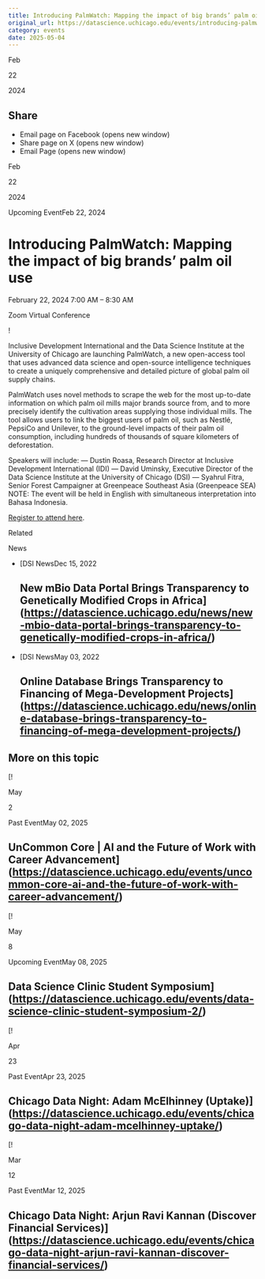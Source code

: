 ```yaml
---
title: Introducing PalmWatch: Mapping the impact of big brands’ palm oil use – DSI
original_url: https://datascience.uchicago.edu/events/introducing-palmwatch-mapping-the-impact-of-big-brands-palm-oil-use
category: events
date: 2025-05-04
---
```


Feb

22

2024

## Share

* Email page on Facebook (opens new window)
* Share page on X (opens new window)
* Email Page (opens new window)

<!-- Table-like structure detected -->

Feb

22

2024

Upcoming EventFeb 22, 2024

# Introducing PalmWatch: Mapping the impact of big brands’ palm oil use

February 22, 2024 7:00 AM – 8:30 AM

Zoom Virtual Conference

!

Inclusive Development International and the Data Science Institute at the University of Chicago are launching PalmWatch, a new open-access tool that uses advanced data science and open-source intelligence techniques to create a uniquely comprehensive and detailed picture of global palm oil supply chains.

PalmWatch uses novel methods to scrape the web for the most up-to-date information on which palm oil mills major brands source from, and to more precisely identify the cultivation areas supplying those individual mills. The tool allows users to link the biggest users of palm oil, such as Nestlé, PepsiCo and Unilever, to the ground-level impacts of their palm oil consumption, including hundreds of thousands of square kilometers of deforestation.

Speakers will include: — Dustin Roasa, Research Director at Inclusive Development International (IDI) — David Uminsky, Executive Director of the Data Science Institute at the University of Chicago (DSI) — Syahrul Fitra, Senior Forest Campaigner at Greenpeace Southeast Asia (Greenpeace SEA) NOTE: The event will be held in English with simultaneous interpretation into Bahasa Indonesia.

[Register to attend here](https://us02web.zoom.us/webinar/register/WN_H3iPfar9TFOdDTo578egdA#/registration).

Related

News

* [DSI NewsDec 15, 2022

  ## New mBio Data Portal Brings Transparency to Genetically Modified Crops in Africa](https://datascience.uchicago.edu/news/new-mbio-data-portal-brings-transparency-to-genetically-modified-crops-in-africa/)
* [DSI NewsMay 03, 2022

  ## Online Database Brings Transparency to Financing of Mega-Development Projects](https://datascience.uchicago.edu/news/online-database-brings-transparency-to-financing-of-mega-development-projects/)

## More on this topic

[!

May

2

Past EventMay 02, 2025

## UnCommon Core | AI and the Future of Work with Career Advancement](https://datascience.uchicago.edu/events/uncommon-core-ai-and-the-future-of-work-with-career-advancement/)
[!

May

8

Upcoming EventMay 08, 2025

## Data Science Clinic Student Symposium](https://datascience.uchicago.edu/events/data-science-clinic-student-symposium-2/)
[!

Apr

23

Past EventApr 23, 2025

## Chicago Data Night: Adam McElhinney (Uptake)](https://datascience.uchicago.edu/events/chicago-data-night-adam-mcelhinney-uptake/)
[!

Mar

12

Past EventMar 12, 2025

## Chicago Data Night: Arjun Ravi Kannan (Discover Financial Services)](https://datascience.uchicago.edu/events/chicago-data-night-arjun-ravi-kannan-discover-financial-services/)